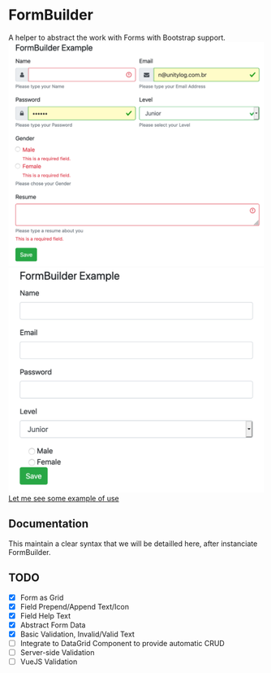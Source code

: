 # FormBuilder
A helper to abstract the work with Forms with Bootstrap support.
![Easy Generate Beautyfull Forms like this](https://raw.githubusercontent.com/NewtonMan/FormBuilder/master/examples/screenshot2.png)
![Need hurry? generate simple Forms like this](https://raw.githubusercontent.com/NewtonMan/FormBuilder/master/examples/screenshot1.png)
[Let me see some example of use](examples/form.php)

## Documentation
This maintain a clear syntax that we will be detailled here, after instanciate FormBuilder.

## TODO
 - [x] Form as Grid
 - [x] Field Prepend/Append Text/Icon
 - [x] Field Help Text
 - [x] Abstract Form Data
 - [x] Basic Validation, Invalid/Valid Text
 - [ ] Integrate to DataGrid Component to provide automatic CRUD
 - [ ] Server-side Validation
 - [ ] VueJS Validation